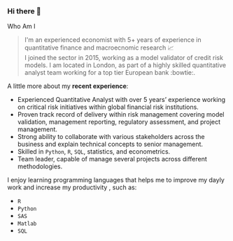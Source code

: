 ### Hi there 👋
Who Am I
> I'm an experienced economist with 5+ years of experience in quantitative finance and macroecnomic research :chart_with_upwards_trend:  
> I joined the sector in 2015, working as a model validator of credit risk models. I am located in London, as part of a highly skilled quantitative analyst team working for a top tier European bank :bowtie:. 

A little more about my **recent experience**:
-	Experienced Quantitative Analyst with over 5 years’ experience working on critical risk initiatives within global financial risk institutions. 
-	Proven track record of delivery within risk management covering model validation, management reporting, regulatory assessment, and project management.
-	Strong ability to collaborate with various stakeholders across the business and explain technical concepts to senior management.
-	Skilled in `Python`, `R`, `SQL`, statistics, and econometrics. 
-	Team leader, capable of manage several projects across different methodologies.

I enjoy learning programming languages that helps me to improve my dayly work and increase my productivity , such as:
* `R`
* `Python`
* `SAS`
* `Matlab`
* `SQL`

<!--
**arielmg09/arielmg09** is a ✨ _special_ ✨ repository because its `README.md` (this file) appears on your GitHub profile.

Here are some ideas to get you started:

- 🔭 I’m currently working on ...
- 🌱 I’m currently learning ...
- 👯 I’m looking to collaborate on ...
- 🤔 I’m looking for help with ...
- 💬 Ask me about ...
- 📫 How to reach me: ...
- 😄 Pronouns: ...
- ⚡ Fun fact: ...
-->
